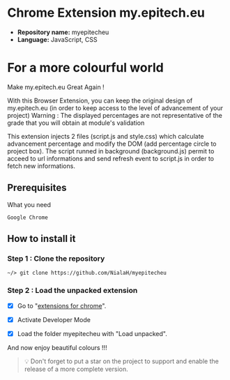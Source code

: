 # Chrome Extension my.epitech.eu

-   **Repository name:** myepitecheu
-   **Language:** JavaScript, CSS

# For a more colourful world

Make my.epitech.eu Great Again !

With this Browser Extension, you can keep the original design of my.epitech.eu (in order to keep access to the level of advancement of your project)
Warning : The displayed percentages are not representative of the grade that you will obtain at module's validation

This extension injects 2 files (script.js and style.css) which calculate advancement percentage and modify the DOM (add percentage circle to project box). The script runned in background (background.js) permit to acceed to url informations and send refresh event to script.js in order to fetch new informations.

## Prerequisites

What you need

```
Google Chrome
```

## How to install it

### Step 1 : Clone the repository

```
~/> git clone https://github.com/NialaH/myepitecheu
```

### Step 2 : Load the unpacked extension

-[x] Go to "[extensions for chrome](chrome://extensions/)".

-[x] Activate Developer Mode

-[x] Load the folder myepitecheu with "Load unpacked".

And now enjoy beautiful colours !!!

> :bulb: Don't forget to put a star on the project to support and enable the release of a more complete version.

